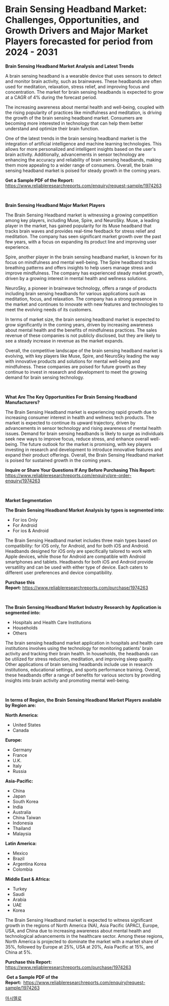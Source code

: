 <p><h1>Brain Sensing Headband Market: Challenges, Opportunities, and Growth Drivers and Major Market Players forecasted for period from 2024 - 2031</h1></p><p><strong>Brain Sensing Headband Market Analysis and Latest Trends</strong></p>
<p><p>A brain sensing headband is a wearable device that uses sensors to detect and monitor brain activity, such as brainwaves. These headbands are often used for meditation, relaxation, stress relief, and improving focus and concentration. The market for brain sensing headbands is expected to grow at a CAGR of 4% during the forecast period.</p><p>The increasing awareness about mental health and well-being, coupled with the rising popularity of practices like mindfulness and meditation, is driving the growth of the brain sensing headband market. Consumers are becoming more interested in technology that can help them better understand and optimize their brain function.</p><p>One of the latest trends in the brain sensing headband market is the integration of artificial intelligence and machine learning technologies. This allows for more personalized and intelligent insights based on the user's brain activity. Additionally, advancements in sensor technology are enhancing the accuracy and reliability of brain sensing headbands, making them more appealing to a wider range of consumers. Overall, the brain sensing headband market is poised for steady growth in the coming years.</p></p>
<p><strong>Get a Sample PDF of the Report:&nbsp;</strong> <a href="https://www.reliableresearchreports.com/enquiry/request-sample/1974263">https://www.reliableresearchreports.com/enquiry/request-sample/1974263</a></p>
<p>&nbsp;</p>
<p><strong>Brain Sensing Headband Major Market Players</strong></p>
<p><p>The Brain Sensing Headband market is witnessing a growing competition among key players, including Muse, Spire, and NeuroSky. Muse, a leading player in the market, has gained popularity for its Muse headband that tracks brain waves and provides real-time feedback for stress relief and meditation. The company has seen significant market growth over the past few years, with a focus on expanding its product line and improving user experience.</p><p>Spire, another player in the brain sensing headband market, is known for its focus on mindfulness and mental well-being. The Spire headband tracks breathing patterns and offers insights to help users manage stress and improve mindfulness. The company has experienced steady market growth, driven by a growing interest in mental health and wellness solutions.</p><p>NeuroSky, a pioneer in brainwave technology, offers a range of products including brain sensing headbands for various applications such as meditation, focus, and relaxation. The company has a strong presence in the market and continues to innovate with new features and technologies to meet the evolving needs of its customers.</p><p>In terms of market size, the brain sensing headband market is expected to grow significantly in the coming years, driven by increasing awareness about mental health and the benefits of mindfulness practices. The sales revenue of these companies is not publicly disclosed, but they are likely to see a steady increase in revenue as the market expands.</p><p>Overall, the competitive landscape of the brain sensing headband market is evolving, with key players like Muse, Spire, and NeuroSky leading the way with innovative products and solutions for mental well-being and mindfulness. These companies are poised for future growth as they continue to invest in research and development to meet the growing demand for brain sensing technology.</p></p>
<p>&nbsp;</p>
<p><strong>What Are The Key Opportunities For Brain Sensing Headband Manufacturers?</strong></p>
<p><p>The Brain Sensing Headband market is experiencing rapid growth due to increasing consumer interest in health and wellness tech products. The market is expected to continue its upward trajectory, driven by advancements in sensor technology and rising awareness of mental health issues. Demand for brain sensing headbands is likely to surge as individuals seek new ways to improve focus, reduce stress, and enhance overall well-being. The future outlook for the market is promising, with key players investing in research and development to introduce innovative features and expand their product offerings. Overall, the Brain Sensing Headband market is poised for sustained growth in the coming years.</p></p>
<p><strong>Inquire or Share Your Questions If Any Before Purchasing This Report:</strong> <a href="https://www.reliableresearchreports.com/enquiry/pre-order-enquiry/1974263">https://www.reliableresearchreports.com/enquiry/pre-order-enquiry/1974263</a></p>
<p>&nbsp;</p>
<p><strong>Market Segmentation</strong></p>
<p><strong>The Brain Sensing Headband Market Analysis by types is segmented into:</strong></p>
<p><ul><li>For ios Only</li><li>For Android</li><li>For ios & Android</li></ul></p>
<p><p>The Brain Sensing Headband market includes three main types based on compatibility: for iOS only, for Android, and for both iOS and Android. Headbands designed for iOS only are specifically tailored to work with Apple devices, while those for Android are compatible with Android smartphones and tablets. Headbands for both iOS and Android provide versatility and can be used with either type of device. Each caters to different user preferences and device compatibility.</p></p>
<p><strong>Purchase this Report:&nbsp;</strong><a href="https://www.reliableresearchreports.com/purchase/1974263">https://www.reliableresearchreports.com/purchase/1974263</a></p>
<p>&nbsp;</p>
<p><strong>The Brain Sensing Headband Market Industry Research by Application is segmented into:</strong></p>
<p><ul><li>Hospitals and Health Care Institutions</li><li>Households</li><li>Others</li></ul></p>
<p><p>The brain sensing headband market application in hospitals and health care institutions involves using the technology for monitoring patients' brain activity and tracking their brain health. In households, the headbands can be utilized for stress reduction, meditation, and improving sleep quality. Other applications of brain sensing headbands include use in research institutions, educational settings, and sports performance training. Overall, these headbands offer a range of benefits for various sectors by providing insights into brain activity and promoting mental well-being.</p></p>
<p>&nbsp;</p>
<p><strong>In terms of Region, the Brain Sensing Headband Market Players available by Region are:</strong></p>
<p>
    <p> <strong> North America: </strong>
        <ul>
            <li>United States</li>
            <li>Canada</li>
        </ul>
        </p> 
    <p> <strong> Europe: </strong>
        <ul>
            <li>Germany</li>
            <li>France</li>
            <li>U.K.</li>
            <li>Italy</li>
            <li>Russia</li>
        </ul>
        </p> 
    <p> <strong> Asia-Pacific: </strong>
        <ul>
            <li>China</li>
            <li>Japan</li>
            <li>South Korea</li>
            <li>India</li>
            <li>Australia</li>
            <li>China Taiwan</li>
            <li>Indonesia</li>
            <li>Thailand</li>
            <li>Malaysia</li>
        </ul>
        </p> 
    <p> <strong> Latin America: </strong>
        <ul>
            <li>Mexico</li>
            <li>Brazil</li>
            <li>Argentina Korea</li>
            <li>Colombia</li>
        </ul>
        </p> 
    <p> <strong> Middle East & Africa: </strong>
        <ul>
            <li>Turkey</li>
            <li>Saudi</li>
            <li>Arabia</li>
            <li>UAE</li>
            <li>Korea</li>
        </ul>
    </p>
    </p>
<p><p>The Brain Sensing Headband market is expected to witness significant growth in the regions of North America (NA), Asia Pacific (APAC), Europe, USA, and China due to increasing awareness about mental health and technological advancements in the healthcare sector. Among these regions, North America is projected to dominate the market with a market share of 35%, followed by Europe at 25%, USA at 20%, Asia Pacific at 15%, and China at 5%.</p></p>
<p><strong>Purchase this Report: </strong><a href="https://www.reliableresearchreports.com/purchase/1974263">https://www.reliableresearchreports.com/purchase/1974263</a></p>
<p>&nbsp;<strong>Get a Sample PDF of the Report:&nbsp;&nbsp;</strong><a href="https://www.reliableresearchreports.com/enquiry/request-sample/1974263">https://www.reliableresearchreports.com/enquiry/request-sample/1974263</a></p>
<p><strong></strong></p>
<p><p><a href="https://medium.com/@crumbles67678/%EB%A7%88%EC%8B%9C%EB%A9%9C%EB%A1%9C-%EB%A7%88%EC%BC%93-%EC%9D%B8%EC%82%AC%EC%9D%B4%ED%8A%B8-%EC%8B%9C%EC%9E%A5-%EB%8F%99%ED%96%A5-%EC%84%B1%EC%9E%A5-2024%EB%85%84%EB%B6%80%ED%84%B0-2031%EB%85%84%EA%B9%8C%EC%A7%80%EC%9D%98-%EC%98%88%EC%B8%A1-dd8d6051cd7c">마시멜로</a></p></p>